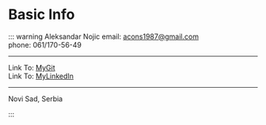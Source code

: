 # Basic Info

::: warning Aleksandar Nojic
  email: acons1987@gmail.com <br/>
  phone: 061/170-56-49 <hr/>

  Link To: [MyGit](https://github.com/Alexanderrrr)<br/>
  Link To: [MyLinkedIn](https://www.linkedin.com/in/aleksandar-nojic-060799133/)<hr/>
  Novi Sad, Serbia

:::
